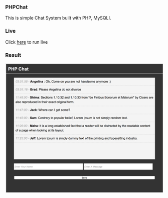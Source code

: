 ### PHPChat
This is simple Chat System built with PHP, MySQLI.

### Live
Click [here](http://jeffshomali.com/Projects/P7-PChat/) to run live


### Result
![result](https://github.com/JeffShomali/Practice/blob/master/PHP/PChat/result.png?raw=true)
